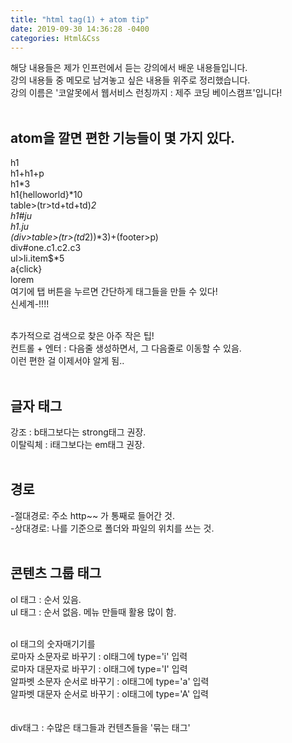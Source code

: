 ```yaml
---
title: "html tag(1) + atom tip"
date: 2019-09-30 14:36:28 -0400
categories: Html&Css
---
```

 
해당 내용들은 제가 인프런에서 듣는 강의에서 배운 내용들입니다.<br />
강의 내용들 중 메모로 남겨놓고 싶은 내용들 위주로 정리했습니다.  
강의 이름은 '코알못에서 웹서비스 런칭까지 : 제주 코딩 베이스캠프'입니다!<br><br>

 
## atom을 깔면 편한 기능들이 몇 가지 있다.  
h1<br>
h1+h1+p<br>
h1*3<br>
h1{helloworld}*10<br>
table>(tr>td+td+td)*2 <br>
h1#ju<br>
h1.ju<br>
(div>table>(tr>(td*2))*3)+(footer>p) <br>
div#one.c1.c2.c3 <br>
ul>li.item$*5<br>
a{click} <br>
lorem<br>
여기에 탭 버튼을 누르면 간단하게 태그들을 만들 수 있다!<br>
신세계-!!!!<br><br>
 
추가적으로 검색으로 찾은 아주 작은 팁!<br>
컨트롤 + 엔터 : 다음줄 생성하면서, 그 다음줄로 이동할 수 있음.<br>이런 편한 걸 이제서야 알게 됨..<br><br> 
  
## 글자 태그  
강조 : b태그보다는 strong태그 권장. <br>
이탈릭체 : i태그보다는 em태그 권장. <br><br>

## 경로  
-절대경로: 주소 http~~ 가 통째로 들어간 것.<br>
-상대경로: 나를 기준으로 폴더와 파일의 위치를 쓰는 것.<br><br> 


## 콘텐츠 그룹 태그<br>

ol 태그 : 순서 있음.<br>
ul 태그 : 순서 없음. 메뉴 만들때 활용 많이 함.<br><br>

ol 태그의 숫자매기기를  
로마자 소문자로 바꾸기 : ol태그에 type='i' 입력  
로마자 대문자로 바꾸기 :  ol태그에 type='I' 입력  
알파벳 소문자 순서로 바꾸기 : ol태그에 type='a' 입력  
알파벳 대문자 순서로 바꾸기 : ol태그에 type='A' 입력  
<br><br>
div태그 : 수많은 태그들과 컨텐츠들을 '묶는 태그'
